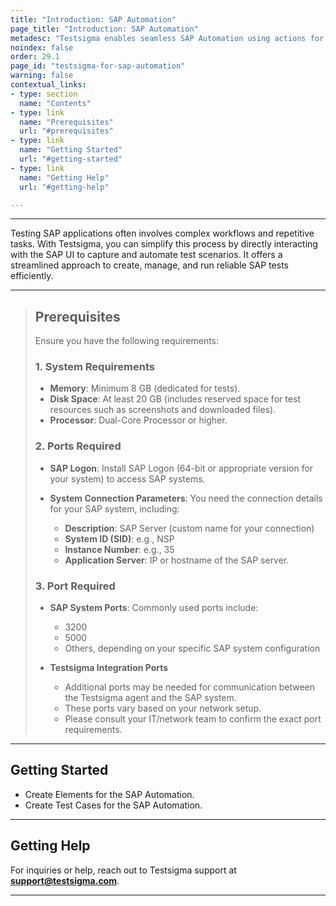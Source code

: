 ```yaml
---
title: "Introduction: SAP Automation"
page_title: "Introduction: SAP Automation"
metadesc: "Testsigma enables seamless SAP Automation using actions for Windows apps | Learn how to create and run tests effortlessly for sap applications."
noindex: false
order: 29.1
page_id: "testsigma-for-sap-automation"
warning: false
contextual_links:
- type: section
  name: "Contents"
- type: link
  name: "Prerequisites"
  url: "#prerequisites"
- type: link
  name: "Getting Started"
  url: "#getting-started"
- type: link
  name: "Getting Help"
  url: "#getting-help"

---
```


---

Testing SAP applications often involves complex workflows and repetitive tasks. With Testsigma, you can simplify this process by directly interacting with the SAP UI to capture and automate test scenarios. It offers a streamlined approach to create, manage, and run reliable SAP tests efficiently.

---

> ## **Prerequisites**
> 
> Ensure you have the following requirements:
> 
> ### **1. System Requirements**
>    - **Memory**: Minimum 8 GB (dedicated for tests).
>    - **Disk Space**: At least 20 GB (includes reserved space for test resources such as screenshots and downloaded files).
>    - **Processor**: Dual-Core Processor or higher.
> 
> ### **2. Ports Required**
>    - **SAP Logon**: Install SAP Logon (64-bit or appropriate version for your system) to access SAP systems.
> 
>    - **System Connection Parameters**: You need the connection details for your SAP system, including:
>        - **Description**: SAP Server (custom name for your connection)
>        - **System ID (SID)**: e.g., NSP
>        - **Instance Number**: e.g., 35
>        - **Application Server**:  IP or hostname of the SAP server.
> 
> ### **3. Port Required**
>    - **SAP System Ports**: Commonly used ports include:
>        - 3200
>        - 5000
>        - Others, depending on your specific SAP system configuration
> 
>    - **Testsigma Integration Ports**
>        - Additional ports may be needed for communication between the Testsigma agent and the SAP system.
>        - These ports vary based on your network setup.
>        - Please consult your IT/network team to confirm the exact port requirements.
---

## **Getting Started**

- Create Elements for the SAP Automation.
- Create Test Cases for the SAP Automation.

---

## **Getting Help**

For inquiries or help, reach out to Testsigma support at **support@testsigma.com**.

---
